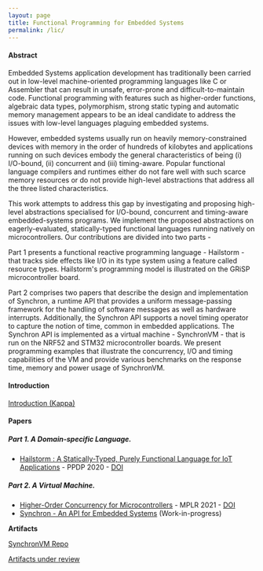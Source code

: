 ```yaml
---
layout: page
title: Functional Programming for Embedded Systems
permalink: /lic/
---
```



#### Abstract

Embedded Systems application development has traditionally been carried out in low-level machine-oriented programming languages like C or Assembler that can result in unsafe, error-prone and difficult-to-maintain code. Functional programming with features such as higher-order functions, algebraic data types, polymorphism, strong static typing and automatic memory management appears to be an ideal candidate to address the issues with low-level languages plaguing embedded systems.

However, embedded systems usually run on heavily memory-constrained devices with memory in the order of hundreds of kilobytes and applications running on such devices embody the general characteristics of being (i) I/O-bound, (ii) concurrent and (iii) timing-aware. Popular functional language compilers and runtimes either do not fare well with such scarce memory resources or do not provide high-level abstractions that address all the three listed characteristics.

This work attempts to address this gap by investigating and proposing high-level abstractions specialised for I/O-bound, concurrent and timing-aware embedded-systems programs. We implement the proposed abstractions on eagerly-evaluated, statically-typed functional languages running natively on microcontrollers. Our contributions are divided into two parts -



Part 1 presents a functional reactive programming language - Hailstorm - that tracks side effects like I/O in its type system using a feature called resource types. Hailstorm's programming model is illustrated on the GRiSP microcontroller board.

Part 2 comprises two papers that describe the design and implementation of Synchron, a runtime API that provides a uniform message-passing framework for the handling of software messages as well as hardware interrupts. Additionally, the Synchron API supports a novel timing operator to capture the notion of time, common in embedded applications. The Synchron API is implemented as a virtual machine - SynchronVM - that is run on the NRF52 and STM32 microcontroller boards. We present programming examples that illustrate the concurrency, I/O and timing capabilities of the VM and provide various benchmarks on the response time, memory and power usage of SynchronVM.

#### Introduction

[Introduction (Kappa)](https://raw.githubusercontent.com/Abhiroop/Abhiroop.github.io/master/Abhiroop_Lic_Kappa.pdf)

#### Papers

##### Part 1. A Domain-specific Language.

- [Hailstorm : A Statically-Typed, Purely Functional Language for IoT Applications](https://abhiroop.github.io/pubs/hailstorm/) - PPDP 2020 - [DOI](https://dl.acm.org/doi/10.1145/3414080.3414092)

##### Part 2. A Virtual Machine.

- [Higher-Order Concurrency for Microcontrollers](https://abhiroop.github.io/pubs/sensevm_mplr) - MPLR 2021 - [DOI](https://dl.acm.org/doi/10.1145/3475738.3480716)
- [Synchron - An API for Embedded Systems](https://raw.githubusercontent.com/Abhiroop/Abhiroop.github.io/master/pubs/SenseVM_ECOOP.pdf) (Work-in-progress)

**Artifacts**

[SynchronVM Repo](https://github.com/svenssonjoel/Sense-VM)

[Artifacts under review](https://chalmersuniversity.app.box.com/s/g1r0jxra1lcd69u5455s3lwjfcx05re1)
